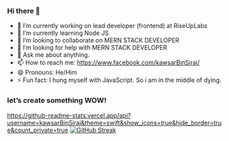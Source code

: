 ### Hi there 👋

- 🔭 I’m currently working on lead developer (frontend) at RiseUpLabs
- 🌱 I’m currently learning Node JS
- 👯 I’m looking to collaborate on MERN STACK DEVELOPER
- 🤔 I’m looking for help with MERN STACK DEVELOPER
- 💬 Ask me about anything.
- 📫 How to reach me: https://www.facebook.com/kawsarBinSiraj/
- 😄 Pronouns: He/Him
- ⚡ Fun fact: I hung myself with JavaScript. So i am in the middle of dying. 


### let’s create something WOW!


https://github-readme-stats.vercel.app/api?username=kawsarBinSiraj&theme=swift&show_icons=true&hide_border=true&count_private=true
[![GitHub Streak](https://github-readme-streak-stats.herokuapp.com?user=kawsarBinSiraj&theme=swift)](https://git.io/streak-stats)
